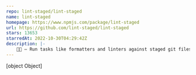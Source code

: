 ```yaml
---
repo: lint-staged/lint-staged
name: lint-staged
homepage: https://www.npmjs.com/package/lint-staged
url: https://github.com/lint-staged/lint-staged
stars: 13653
starredAt: 2022-10-30T04:29:42Z
description: |-
    🚫💩 — Run tasks like formatters and linters against staged git files
---
```


[object Object]
